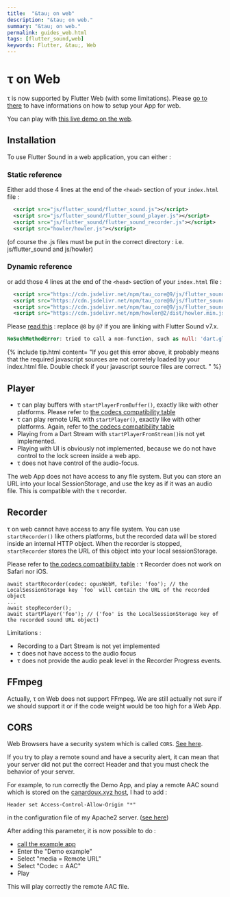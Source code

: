 ```yaml
---
title:  "&tau; on web"
description: "&tau; on web."
summary: "&tau; on web."
permalink: guides_web.html
tags: [flutter_sound,web]
keywords: Flutter, &tau;, Web
---
```

# &tau; on Web

&tau; is now supported by Flutter Web \(with some limitations\). Please [go to there](flutter_sound_install.html#flutter-web) to have informations on how to setup your App for web.

You can play with [this live demo on the web](pages/flutter-sound/web_example/index.html).


## Installation

To use Flutter Sound in a web application, you can either :

### Static reference

Either add those 4 lines at the end of the `<head>` section of your `index.html` file :

```xml
  <script src="js/flutter_sound/flutter_sound.js"></script>
  <script src="js/flutter_sound/flutter_sound_player.js"></script>
  <script src="js/flutter_sound/flutter_sound_recorder.js"></script>
  <script src="howler/howler.js"></script>
```

(of course the .js files must be put in the correct directory : i.e. js/flutter_sound and js/howler)

### Dynamic reference

or add those 4 lines at the end of the `<head>` section of your `index.html` file :

```xml
  <script src="https://cdn.jsdelivr.net/npm/tau_core@9/js/flutter_sound/flutter_sound.min.js"></script>
  <script src="https://cdn.jsdelivr.net/npm/tau_core@9/js/flutter_sound/flutter_sound_player.min.js"></script>
  <script src="https://cdn.jsdelivr.net/npm/tau_core@9/js/flutter_sound/flutter_sound_recorder.min.js"></script>
  <script src="https://cdn.jsdelivr.net/npm/howler@2/dist/howler.min.js"></script>
```

Please [read this](https://www.jsdelivr.com/features) : replace `@8` by `@7` if you are linking with Flutter Sound v7.x.

```dart
NoSuchMethodError: tried to call a non-function, such as null: 'dart.global.newRecorderInstance'
```

{% include tip.html content=
"If you get this error above, it probably means that the required javascript sources are not corretely loaded by your index.html file.
Double check if your javascript source files are correct.
" %}

## Player

* &tau; can play buffers with `startPlayerFromBuffer()`, exactly like with other platforms. Please refer to [the codecs compatibility table](guides_codec)
* &tau; can play remote URL with `startPlayer()`, exactly like with other platforms. Again, refer to [the codecs compatibility table](guides_codec)
* Playing from a Dart Stream with `startPlayerFromStream()`is not yet implemented.
* Playing with UI is obviously not implemented, because we do not have control to the lock screen inside a web app.
* &tau; does not have control of the audio-focus.

The web App does not have access to any file system. But you can store an URL into your local SessionStorage, and use the key as if it was an audio file. This is compatible with the &tau; recorder.

## Recorder

&tau; on web cannot have access to any file system. You can use `startRecorder()` like others platforms, but the recorded data will be stored inside an internal HTTP object. When the recorder is stopped, `startRecorder` stores the URL of this object into your local sessionStorage.

Please refer to [the codecs compatibility table](guides_codec) : &tau; Recorder does not work on Safari nor iOS.

```text
await startRecorder(codec: opusWebM, toFile: 'foo'); // the LocalSessionStorage key `foo` will contain the URL of the recorded object
...
await stopRecorder();
await startPlayer('foo'); // ('foo' is the LocalSessionStorage key of the recorded sound URL object)
```

Limitations :

* Recording to a Dart Stream is not yet implemented
* &tau; does not have access to the audio focus
* &tau; does not provide the audio peak level in the Recorder Progress events.

## FFmpeg

Actually, &tau; on Web does not support FFmpeg. We are still actually not sure if we should support it or if the code weight would be too high for a Web App.

## CORS

Web Browsers have a security system which is called `CORS`. [See here](https://developer.mozilla.org/en-US/docs/Web/HTTP/CORS).

If you try to play a remote sound and have a security alert, it can mean that your server did not put the correct Header
and that you must check the behavior of your server.

For example, to run correctly the Demo App, and play a remote AAC sound which is stored on the [canardoux.xyz host](https://www.canardoux.xyz/tau_sound/web_example/sample.aac),
I had to add :
```
Header set Access-Control-Allow-Origin "*"
```
in the configuration file of my Apache2 server.
([see here](https://enable-cors.org/server_apache.html))


After adding this parameter, it is now possible to do :
- [call the example app](https://www.canardoux.xyz/tau_sound/web_example/index.html)
- Enter the "Demo example"
- Select "media = Remote URL"
- Select "Codec = AAC"
- Play

This will play correctly the remote AAC file.